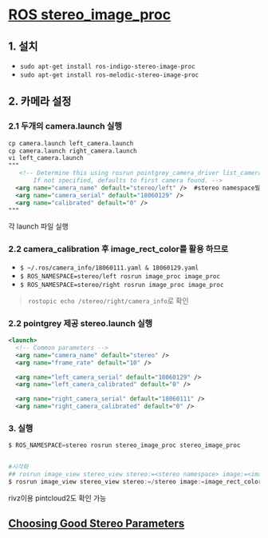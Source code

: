 # [ROS stereo_image_proc](http://wiki.ros.org/stereo_image_proc)

## 1. 설치 
- `sudo apt-get install ros-indigo-stereo-image-proc`
- `sudo apt-get install ros-melodic-stereo-image-proc`


## 2. 카메라 설정 

### 2.1 두개의 camera.launch 실행 

```xml
cp camera.launch left_camera.launch
cp camera.launch right_camera.launch
vi left_camera.launch 
"""
   <!-- Determine this using rosrun pointgrey_camera_driver list_cameras.
       If not specified, defaults to first camera found. -->
  <arg name="camera_name" default="stereo/left" />  #stereo namespace필수 
  <arg name="camera_serial" default="18060129" />
  <arg name="calibrated" default="0" />
"""
```

각 launch 파일 실행 

### 2.2 camera_calibration 후 image_rect_color를 활용 하므로 

- `$ ~/.ros/camera_info/18060111.yaml & 18060129.yaml`
- `$ ROS_NAMESPACE=stereo/left rosrun image_proc image_proc`
- `$ ROS_NAMESPACE=stereo/right rosrun image_proc image_proc`

> `rostopic echo /stereo/right/camera_info`로 확인 


### 2.2 pointgrey 제공 stereo.launch 실행 

```xml
<launch>
  <!-- Common parameters -->
  <arg name="camera_name" default="stereo" />
  <arg name="frame_rate" default="10" />

  <arg name="left_camera_serial" default="18060129" />
  <arg name="left_camera_calibrated" default="0" />

  <arg name="right_camera_serial" default="18060111" />
  <arg name="right_camera_calibrated" default="0" />
```


### 3. 실행 

```python
$ ROS_NAMESPACE=stereo rosrun stereo_image_proc stereo_image_proc


#시각화 
## rosrun image_view stereo_view stereo:=<stereo namespace> image:=<image topic identifier>
$ rosrun image_view stereo_view stereo:=/stereo image:=image_rect_color _queue_size:=20 _approximate_sync:=True

```

rivz이용 pintcloud2도 확인 가능 


## [Choosing Good Stereo Parameters](http://wiki.ros.org/stereo_image_proc/Tutorials/ChoosingGoodStereoParameters)